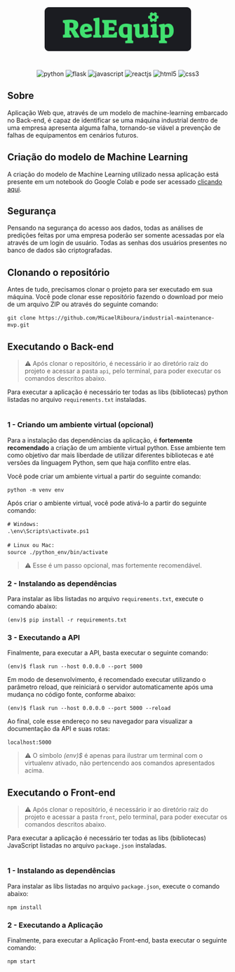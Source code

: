 <p align="center" style="margin: 40px 0">
    <img src="./front/src/assets/images/logo.svg" height="100px">
</p>

<div align="center">

![python](https://img.shields.io/badge/Python-3776AB?style=for-the-badge&logo=python&logoColor=white)
![flask](https://img.shields.io/badge/flask-%23000.svg?style=for-the-badge&logo=flask&logoColor=white)
![javascript](https://img.shields.io/badge/JavaScript-F7DF1E?style=for-the-badge&logo=javascript&logoColor=black)
![reactjs](https://img.shields.io/badge/React-20232A?style=for-the-badge&logo=react&logoColor=61DAFB)
![html5](https://img.shields.io/badge/HTML5-E34F26?style=for-the-badge&logo=html5&logoColor=white)
![css3](https://img.shields.io/badge/CSS3-1572B6?style=for-the-badge&logo=css3&logoColor=white)

</div>

## Sobre
Aplicação Web que, através de um modelo de machine-learning embarcado no Back-end, é capaz de identificar se uma máquina industrial dentro de uma empresa apresenta alguma falha, tornando-se viável a prevenção de falhas de equipamentos em cenários futuros.

## Criação do modelo de Machine Learning

A criação do modelo de Machine Learning utilizado nessa aplicação está presente em um notebook do Google Colab e pode ser acessado [clicando aqui](https://colab.research.google.com/drive/1fSGnvryvNEgY_4oq7OJRIKYlUWdh-xej?usp=sharing).

## Segurança

Pensando na segurança do acesso aos dados, todas as análises de predições feitas por uma empresa poderão ser somente acessadas por ela através de um login de usuário. Todas as senhas dos usuários presentes no banco de dados são criptografadas.


## Clonando o repositório
Antes de tudo, precisamos clonar o projeto para ser executado em sua máquina. Você pode clonar esse repositório fazendo o download por meio de um arquivo ZIP ou através do seguinte comando:

```
git clone https://github.com/MicaelRiboura/industrial-maintenance-mvp.git
```


## Executando o Back-end

> ⚠️ Após clonar o repositório, é necessário ir ao diretório raiz do projeto e acessar a pasta `api`, pelo terminal, para poder executar os comandos descritos abaixo.

Para executar a aplicação é necessário ter todas as libs (bibliotecas) python listadas no arquivo `requirements.txt` instaladas. 

#

### 1 - Criando um ambiente virtual (opcional)

Para a instalação das dependências da aplicação, é **fortemente recomendado** a criação de um ambiente virtual python. Esse ambiente tem como objetivo dar mais liberdade de utilizar diferentes bibliotecas e até versões da linguagem Python, sem que haja conflito entre elas.

Você pode criar um  ambiente virtual a partir do seguinte comando:

```
python -m venv env
```

Após criar o ambiente virtual, você pode ativá-lo a partir do seguinte comando:

```
# Windows:
.\env\Scripts\activate.ps1

# Linux ou Mac:
source ./python_env/bin/activate
```

> ⚠️ Esse é um passo opcional, mas fortemente recomendável.

### 2 - Instalando as dependências

Para instalar as libs listadas no arquivo `requirements.txt`, execute o comando abaixo:

```
(env)$ pip install -r requirements.txt
```
### 3 - Executando a API
Finalmente, para executar a API, basta executar o seguinte comando:

```
(env)$ flask run --host 0.0.0.0 --port 5000
```

Em modo de desenvolvimento, é recomendado executar utilizando o parâmetro reload, que reiniciará o servidor automaticamente após uma mudança no código fonte, conforme abaixo:

```
(env)$ flask run --host 0.0.0.0 --port 5000 --reload
```

Ao final, cole esse endereço no seu navegador para visualizar a documentação da API e suas rotas:

```
localhost:5000
```

> ⚠️ O símbolo *(env)$* é apenas para ilustrar um terminal com o virtualenv ativado, não pertencendo aos comandos apresentados acima.

## Executando o Front-end

> ⚠️ Após clonar o repositório, é necessário ir ao diretório raiz do projeto e acessar a pasta `front`, pelo terminal, para poder executar os comandos descritos abaixo.

Para executar a aplicação é necessário ter todas as libs (bibliotecas) JavaScript listadas no arquivo `package.json` instaladas. 

#

### 1 - Instalando as dependências

Para instalar as libs listadas no arquivo `package.json`, execute o comando abaixo:

```
npm install
```
### 2 - Executando a Aplicação
Finalmente, para executar a Aplicação Front-end, basta executar o seguinte comando:

```
npm start
```